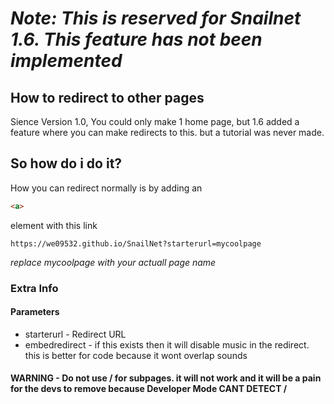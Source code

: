 # *Note: This is reserved for Snailnet 1.6. This feature has not been implemented*
## How to redirect to other pages
Sience Version 1.0, You could only make 1 home page, but 1.6 added a feature where you can make redirects to this. but a tutorial was never made.
## So how do i do it?
How you can redirect normally is by adding an 
```html
<a>
```
element with this link

```
https://we09532.github.io/SnailNet?starterurl=mycoolpage
````
*replace mycoolpage with your actuall page name*
### Extra Info
#### Parameters
- starterurl - Redirect URL
- embedredirect - if this exists then it will disable music in the redirect. this is better for code because it wont overlap sounds

#### WARNING - Do not use / for subpages. it will not work and it will be a pain for the devs to remove because Developer Mode CANT DETECT /
